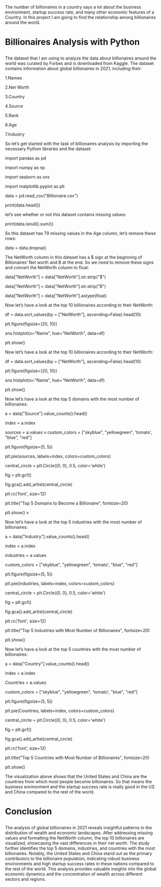 The number of billionaires in a country says a lot about the business environment, startup success rate, and many other economic features of a Country. In this project I am going to find the relationship among billionaires around the world.<p>

# Billionaires Analysis with Python <p>

The dataset that I am using to analyze the data about billionaires around the world was curated by Forbes and is downloaded from Kaggle. The dataset contains information about global billionaires in 2021, including their: <p>
1.Names  <p>
2.Net Worth  <p>
3.Country  <p>
4.Source  <p>
5.Rank <p>
6.Age <p>
7.Industry <p>
So let’s get started with the task of billionaires analysis by importing the necessary Python libraries and the dataset: <p>

import pandas as pd <p>
import numpy as np  <p>
import seaborn as sns <p>
import matplotlib.pyplot as plt <p>

data = pd.read_csv("Billionaire.csv") <p>
print(data.head()) <p>

let’s see whether or not this dataset contains missing values: <p>

print(data.isnull().sum()) <p>

So this dataset has 79 missing values in the Age column, let’s remove these rows: <p>
data = data.dropna() <p>

The NetWorth column in this dataset has a $ sign at the beginning of Billionaires’ Net worth and B at the end. So we need to remove these signs and convert the NetWorth column to float: <p>

data["NetWorth"] = data["NetWorth"].str.strip("$")  <p>
data["NetWorth"] = data["NetWorth"].str.strip("B")  <p>
data["NetWorth"] = data["NetWorth"].astype(float)   <p>

Now let’s have a look at the top 10 billionaires according to their NetWorth:  <p>


df = data.sort_values(by = ["NetWorth"], ascending=False).head(10) <p>
plt.figure(figsize=(20, 10)) <p>
sns.histplot(x="Name", hue="NetWorth", data=df) <p>
plt.show() <p>

Now let’s have a look at the top 10 billionaires according to their NetWorth:   <p>


df = data.sort_values(by = ["NetWorth"], ascending=False).head(10) <p>
plt.figure(figsize=(20, 10)) <p>
sns.histplot(x="Name", hue="NetWorth", data=df) <p>
plt.show() <p>

Now let’s have a look at the top 5 domains with the most number of billionaires:  <p>


a = data["Source"].value_counts().head() <p>
index = a.index <p>
sources = a.values v
custom_colors = ["skyblue", "yellowgreen", 'tomato', "blue", "red"] <p>
plt.figure(figsize=(5, 5)) <p>
plt.pie(sources, labels=index, colors=custom_colors) <p>
central_circle = plt.Circle((0, 0), 0.5, color='white') <p>
fig = plt.gcf() <p>
fig.gca().add_artist(central_circle) <p>
plt.rc('font', size=12) <p>
plt.title("Top 5 Domains to Become a Billionaire", fontsize=20) <p>
plt.show() v 


Now let’s have a look at the top 5 industries with the most number of billionaires:   <p>


a = data["Industry"].value_counts().head() <p>
index = a.index <p>
industries = a.values <p>
custom_colors = ["skyblue", "yellowgreen", 'tomato', "blue", "red"] <p>
plt.figure(figsize=(5, 5)) <p>
plt.pie(industries, labels=index, colors=custom_colors) <p>
central_circle = plt.Circle((0, 0), 0.5, color='white') <p>
fig = plt.gcf() <p>
fig.gca().add_artist(central_circle) <p>
plt.rc('font', size=12) <p>
plt.title("Top 5 Industries with Most Number of Billionaires", fontsize=20) <p>
plt.show() <p>

Now let’s have a look at the top 5 countries with the most number of billionaires:   <p>

a = data["Country"].value_counts().head() <p>
index = a.index <p>
Countries = a.values <p>
custom_colors = ["skyblue", "yellowgreen", 'tomato', "blue", "red"] <p>
plt.figure(figsize=(5, 5)) <p>
plt.pie(Countries, labels=index, colors=custom_colors) <p>
central_circle = plt.Circle((0, 0), 0.5, color='white') <p>
fig = plt.gcf() <p>
fig.gca().add_artist(central_circle) <p>
plt.rc('font', size=12) <p>
plt.title("Top 5 Countries with Most Number of Billionaires", fontsize=20) <p>
plt.show()  <p>

The visualization above shows that the United States and China are the countries from which most people become billionaires. So that means the business environment and the startup success rate is really good in the US and China compared to the rest of the world. <p>

# Conclusion <p>

The analysis of global billionaires in 2021 reveals insightful patterns in the distribution of wealth and economic landscapes. After addressing missing values and formatting the NetWorth column, the top 10 billionaires are visualized, showcasing the vast differences in their net worth. The study further identifies the top 5 domains, industries, and countries with the most billionaires. Notably, the United States and China stand out as the primary contributors to the billionaire population, indicating robust business environments and high startup success rates in these nations compared to the rest of the world. This analysis provides valuable insights into the global economic dynamics and the concentration of wealth across different sectors and regions. <p>

 
